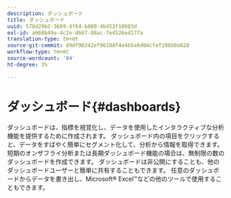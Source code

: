 ```yaml
---
description: ダッシュボード
title: ダッシュボード
uuid: 578d29b2-3609-4f64-b800-4b453f10083d
exl-id: a668b49a-4c2e-4667-88ac-7e4526ed177a
translation-type: tm+mt
source-git-commit: d9df90242ef96188f4e4b5e6d04cfef196b0a628
workflow-type: tm+mt
source-wordcount: '84'
ht-degree: 3%

---
```


# ダッシュボード{#dashboards}

ダッシュボードは、指標を視覚化し、データを使用したインタラクティブな分析機能を提供するために作成されます。 ダッシュボード内の項目をクリックすると、データをすばやく簡単にセグメント化して、分析から情報を取得できます。 短期のオンザフライ分析または長期ダッシュボード機能の場合は、無制限の数のダッシュボードを作成できます。 ダッシュボードは非公開にすることも、他のダッシュボードユーザーと簡単に共有することもできます。 任意のダッシュボードからデータを書き出し、Microsoft® Excel™などの他のツールで使用することもできます。
